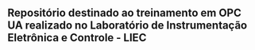 ## Repositório destinado ao treinamento em OPC UA realizado no Laboratório de Instrumentação Eletrônica e Controle - LIEC
